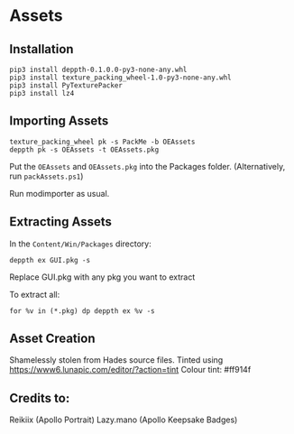 # Assets

## Installation

```
pip3 install deppth-0.1.0.0-py3-none-any.whl
pip3 install texture_packing_wheel-1.0-py3-none-any.whl
pip3 install PyTexturePacker
pip3 install lz4
```



## Importing Assets
```
texture_packing_wheel pk -s PackMe -b OEAssets
deppth pk -s OEAssets -t OEAssets.pkg
```

Put the `OEAssets` and `OEAssets.pkg` into the Packages folder.  (Alternatively, run `packAssets.ps1`)



Run modimporter as usual.



## Extracting Assets

In the `Content/Win/Packages` directory:

```
deppth ex GUI.pkg -s
```

Replace GUI.pkg with any pkg you want to extract



To extract all: 

```
for %v in (*.pkg) dp deppth ex %v -s
```





## Asset Creation

Shamelessly stolen from Hades source files. 
Tinted using https://www6.lunapic.com/editor/?action=tint
Colour tint: #ff914f



## Credits to: 
Reikiix (Apollo Portrait)
Lazy.mano (Apollo Keepsake Badges)